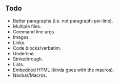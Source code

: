 ## Todo
* Better paragraphs (i.e. not paragraph-per-line).
* Multiple files.
* Command line args.
* Images.
* Links.
* Code blocks/verbatim.
* Underline.
* Strikethrough.
* Lists.
* Embedded HTML (kinda goes with the macros).
* Navbar/Macros.
